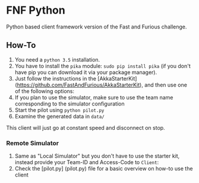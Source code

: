 # FNF Python
Python based client framework version of the Fast and Furious challenge.

## How-To
1. You need a `python 3.5` installation.
2. You have to install the ```pika``` module: ```sudo pip install pika``` (if you don't have pip you can download it via your package manager).
3. Just follow the instructions in the [AkkaStarterKit] (https://github.com/FastAndFurious/AkkaStarterKit), and then use one of the following options:
4. If you plan to use the simulator, make sure to use the team name corresponding to the simulator configuration
5. Start the pilot using `python pilot.py`
6. Examine the generated data in `data/`

This client will just go at constant speed and disconnect on stop.

### Remote Simulator
1. Same as "Local Simulator" but you don't have to use the starter kit, instead provide your Team-ID and Access-Code to ```Client```:
2. Check the [pilot.py] (pilot.py) file for a basic overview on how-to use the client
